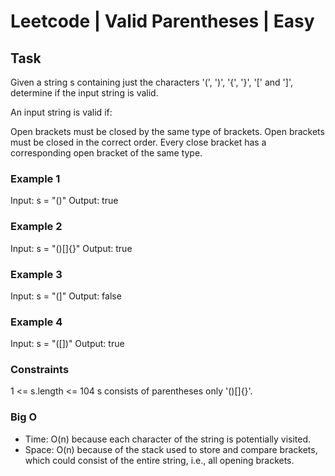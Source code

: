# Leetcode | Valid Parentheses | Easy

## Task

Given a string s containing just the characters '(', ')', '{', '}', '[' and ']', determine if the input string is valid.

An input string is valid if:

Open brackets must be closed by the same type of brackets.
Open brackets must be closed in the correct order.
Every close bracket has a corresponding open bracket of the same type.

### Example 1

Input: s = "()"
Output: true

### Example 2

Input: s = "()[]{}"
Output: true

### Example 3

Input: s = "(]"
Output: false

### Example 4

Input: s = "([])"
Output: true

### Constraints

1 <= s.length <= 104
s consists of parentheses only '()[]{}'.

### Big O

- Time: O(n) because each character of the string is potentially visited.
- Space: O(n) because of the stack used to store and compare brackets, which could consist of the entire string, i.e., all opening brackets.
